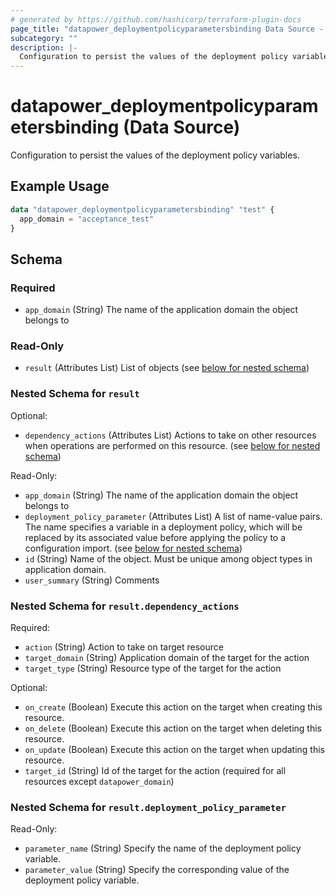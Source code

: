 ```yaml
---
# generated by https://github.com/hashicorp/terraform-plugin-docs
page_title: "datapower_deploymentpolicyparametersbinding Data Source - terraform-provider-datapower"
subcategory: ""
description: |-
  Configuration to persist the values of the deployment policy variables.
---
```


# datapower_deploymentpolicyparametersbinding (Data Source)

Configuration to persist the values of the deployment policy variables.

## Example Usage

```terraform
data "datapower_deploymentpolicyparametersbinding" "test" {
  app_domain = "acceptance_test"
}
```

<!-- schema generated by tfplugindocs -->
## Schema

### Required

- `app_domain` (String) The name of the application domain the object belongs to

### Read-Only

- `result` (Attributes List) List of objects (see [below for nested schema](#nestedatt--result))

<a id="nestedatt--result"></a>
### Nested Schema for `result`

Optional:

- `dependency_actions` (Attributes List) Actions to take on other resources when operations are performed on this resource. (see [below for nested schema](#nestedatt--result--dependency_actions))

Read-Only:

- `app_domain` (String) The name of the application domain the object belongs to
- `deployment_policy_parameter` (Attributes List) A list of name-value pairs. The name specifies a variable in a deployment policy, which will be replaced by its associated value before applying the policy to a configuration import. (see [below for nested schema](#nestedatt--result--deployment_policy_parameter))
- `id` (String) Name of the object. Must be unique among object types in application domain.
- `user_summary` (String) Comments

<a id="nestedatt--result--dependency_actions"></a>
### Nested Schema for `result.dependency_actions`

Required:

- `action` (String) Action to take on target resource
- `target_domain` (String) Application domain of the target for the action
- `target_type` (String) Resource type of the target for the action

Optional:

- `on_create` (Boolean) Execute this action on the target when creating this resource.
- `on_delete` (Boolean) Execute this action on the target when deleting this resource.
- `on_update` (Boolean) Execute this action on the target when updating this resource.
- `target_id` (String) Id of the target for the action (required for all resources except `datapower_domain`)


<a id="nestedatt--result--deployment_policy_parameter"></a>
### Nested Schema for `result.deployment_policy_parameter`

Read-Only:

- `parameter_name` (String) Specify the name of the deployment policy variable.
- `parameter_value` (String) Specify the corresponding value of the deployment policy variable.
